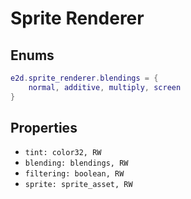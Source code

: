 # Sprite Renderer

## Enums

```lua
e2d.sprite_renderer.blendings = {
    normal, additive, multiply, screen
}
```

## Properties

- `tint: color32, RW`
- `blending: blendings, RW`
- `filtering: boolean, RW`
- `sprite: sprite_asset, RW`

